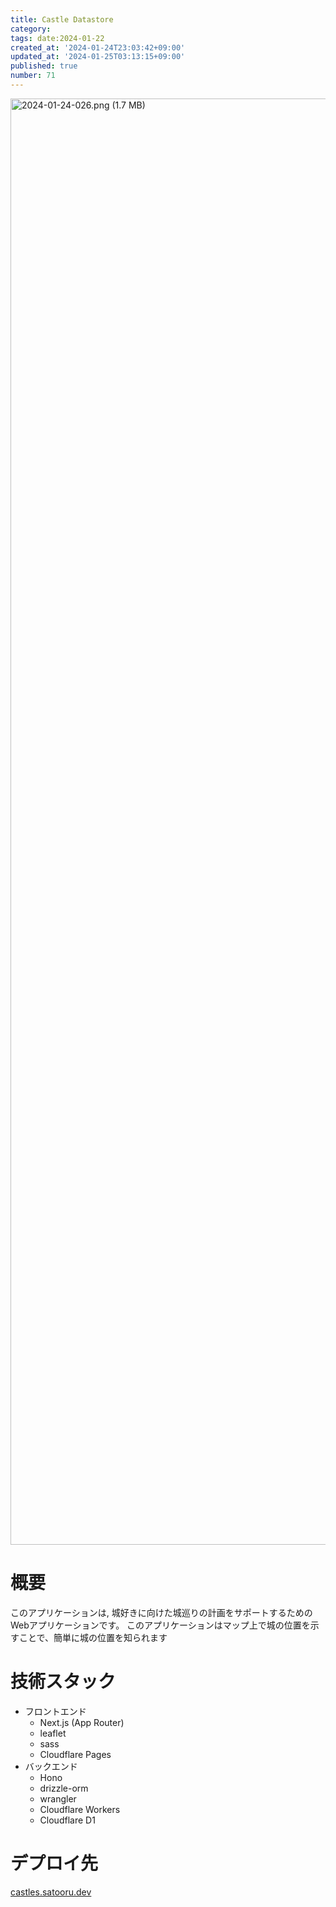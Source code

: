 ```yaml
---
title: Castle Datastore
category:
tags: date:2024-01-22
created_at: '2024-01-24T23:03:42+09:00'
updated_at: '2024-01-25T03:13:15+09:00'
published: true
number: 71
---
```


<img width="2314" alt="2024-01-24-026.png (1.7 MB)" src="https://img.esa.io/uploads/production/attachments/21347/2024/01/24/148142/bff69d22-ed22-45a7-b8c7-5444cc40da72.png">


# 概要
このアプリケーションは, 城好きに向けた城巡りの計画をサポートするためのWebアプリケーションです。
このアプリケーションはマップ上で城の位置を示すことで、簡単に城の位置を知られます

# 技術スタック
- フロントエンド
    - Next.js (App Router)
    - leaflet
    - sass
    - Cloudflare Pages
- バックエンド
    - Hono
    - drizzle-orm
    - wrangler
    - Cloudflare Workers
    - Cloudflare D1

# デプロイ先
[castles.satooru.dev](https://castles.satooru.dev/)

